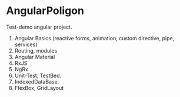 # AngularPoligon

Test-demo angular project.

1. Angular Basics (reactive forms,
 animation, custom directive, pipe, services)
1. Routing, modules
2. Angular Material
3. RxJS
4. NgRx
5. Unit-Test, TestBed.
88. IndexedDataBase.
99. FlexBox, GridLayout 
